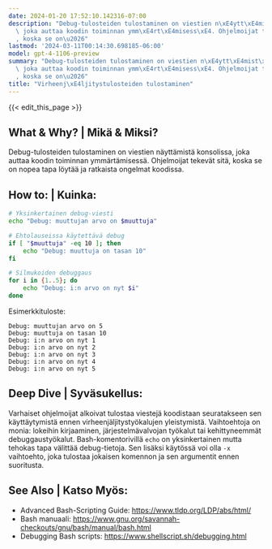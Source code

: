 ```yaml
---
date: 2024-01-20 17:52:10.142316-07:00
description: "Debug-tulosteiden tulostaminen on viestien n\xE4ytt\xE4mist\xE4 konsolissa,\
  \ joka auttaa koodin toiminnan ymm\xE4rt\xE4misess\xE4. Ohjelmoijat tekev\xE4t sit\xE4\
  , koska se on\u2026"
lastmod: '2024-03-11T00:14:30.698185-06:00'
model: gpt-4-1106-preview
summary: "Debug-tulosteiden tulostaminen on viestien n\xE4ytt\xE4mist\xE4 konsolissa,\
  \ joka auttaa koodin toiminnan ymm\xE4rt\xE4misess\xE4. Ohjelmoijat tekev\xE4t sit\xE4\
  , koska se on\u2026"
title: "Virheenj\xE4ljitystulosteiden tulostaminen"
---
```


{{< edit_this_page >}}

## What & Why? | Mikä & Miksi?
Debug-tulosteiden tulostaminen on viestien näyttämistä konsolissa, joka auttaa koodin toiminnan ymmärtämisessä. Ohjelmoijat tekevät sitä, koska se on nopea tapa löytää ja ratkaista ongelmat koodissa.

## How to: | Kuinka:
```Bash
# Yksinkertainen debug-viesti
echo "Debug: muuttujan arvo on $muuttuja"

# Ehtolauseissa käytettävä debug
if [ "$muuttuja" -eq 10 ]; then
    echo "Debug: muuttuja on tasan 10"
fi

# Silmukoiden debuggaus
for i in {1..5}; do
    echo "Debug: i:n arvo on nyt $i"
done
```
Esimerkkituloste:
```
Debug: muuttujan arvo on 5
Debug: muuttuja on tasan 10
Debug: i:n arvo on nyt 1
Debug: i:n arvo on nyt 2
Debug: i:n arvo on nyt 3
Debug: i:n arvo on nyt 4
Debug: i:n arvo on nyt 5
```

## Deep Dive | Syväsukellus:
Varhaiset ohjelmoijat alkoivat tulostaa viestejä koodistaan seuratakseen sen käyttäytymistä ennen virheenjäljitystyökalujen yleistymistä. Vaihtoehtoja on monia: lokeihin kirjaaminen, järjestelmävalvojan työkalut tai kehittyneemmät debuggaustyökalut. Bash-komentorivillä `echo` on yksinkertainen mutta tehokas tapa välittää debug-tietoja. Sen lisäksi käytössä voi olla `-x` vaihtoehto, joka tulostaa jokaisen komennon ja sen argumentit ennen suoritusta.

## See Also | Katso Myös:
- Advanced Bash-Scripting Guide: https://www.tldp.org/LDP/abs/html/
- Bash manuaali: https://www.gnu.org/savannah-checkouts/gnu/bash/manual/bash.html
- Debugging Bash scripts: https://www.shellscript.sh/debugging.html
